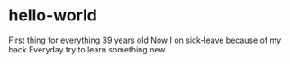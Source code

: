 # hello-world
First thing for everything
39 years old
Now I on sick-leave because of my back
Everyday try to learn something new.
